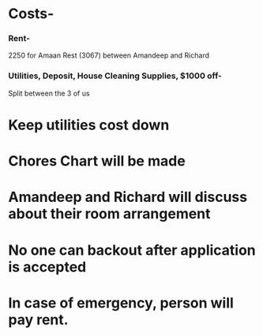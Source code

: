 # Costs-

### Rent-
2250 for Amaan 
Rest (3067) between Amandeep and Richard

### Utilities, Deposit, House Cleaning Supplies, $1000 off-
Split between the 3 of us

# Keep utilities cost down

# Chores Chart will be made

# Amandeep and Richard will discuss about their room arrangement 

# No one can backout after application is accepted

# In case of emergency, person will pay rent.
